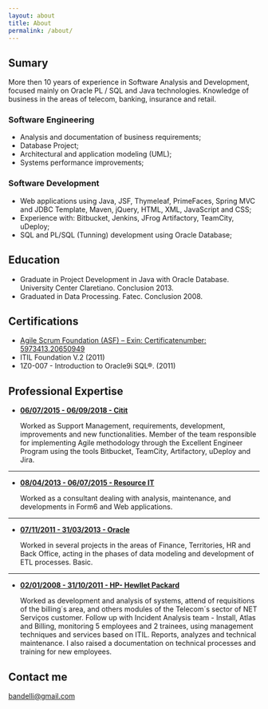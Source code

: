```yaml
---
layout: about
title: About
permalink: /about/
---
```


## Sumary

More then 10 years of experience in Software Analysis and Development, focused mainly on Oracle PL / SQL and Java technologies.
Knowledge of business in the areas of telecom, banking, insurance and retail.

### Software Engineering
* Analysis and documentation of business requirements;
* Database Project;
* Architectural and application modeling (UML);
* Systems performance improvements;

### Software Development
* Web applications using Java, JSF, Thymeleaf, PrimeFaces, Spring MVC and JDBC Template, Maven, jQuery, HTML, XML, JavaScript and CSS;
* Experience with: Bitbucket, Jenkins, JFrog Artifactory, TeamCity, uDeploy;
* SQL and PL/SQL (Tunning) development using Oracle Database;

## Education

 * Graduate in Project Development in Java with Oracle Database. University Center Claretiano. Conclusion 2013.
 * Graduated in Data Processing. Fatec. Conclusion 2008.

## Certifications
 * [Agile Scrum Foundation (ASF) – Exin: Certificatenumber: 5973413.20650949](https://www.exin.com/certificate-authentication?language_content_entity=en)
 * ITIL Foundation V.2 (2011)
 * 1Z0-007 - Introduction to Oracle9i SQL®. (2011)

## Professional Expertise

* [**06/07/2015 - 06/09/2018 - Citit**](#)

   Worked as Support Management, requirements, development, improvements and new functionalities.
   Member of the team responsible for implementing Agile methodology through the Excellent Engineer Program using the tools Bitbucket, TeamCity, Artifactory, uDeploy and Jira.

***


* [**08/04/2013 - 06/07/2015 - Resource IT**](#)

    Worked as a consultant dealing with analysis, maintenance, and developments in Form6 and Web applications.

***

* [**07/11/2011 - 31/03/2013 -  Oracle**](#)

   Worked in several projects in the areas of Finance, Territories, HR and Back Office, acting in the phases of data modeling and development of ETL processes. Basic.

***

* [**02/01/2008 - 31/10/2011 - HP- Hewllet Packard**](#)

   Worked as development and analysis of systems, attend of requisitions of the billing´s area, and others modules of the Telecom´s sector of NET Serviços customer. Follow up with Incident Analysis team - Install, Atlas and Billing, monitoring 5 employees and 2 trainees, using management techniques and services based on ITIL.
   Reports, analyzes and technical maintenance. I also raised a documentation on technical processes and training for new employees.

## Contact me

[bandelli@gmail.com](mailto:bandelli@gmail.com)
